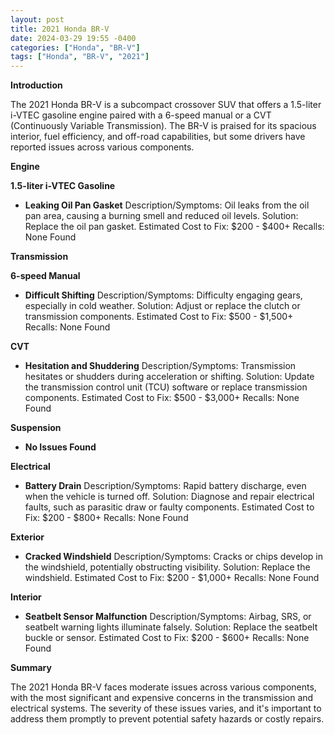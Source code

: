 ```yaml
---
layout: post
title: 2021 Honda BR-V
date: 2024-03-29 19:55 -0400
categories: ["Honda", "BR-V"]
tags: ["Honda", "BR-V", "2021"]
---
```

**Introduction**

The 2021 Honda BR-V is a subcompact crossover SUV that offers a 1.5-liter i-VTEC gasoline engine paired with a 6-speed manual or a CVT (Continuously Variable Transmission). The BR-V is praised for its spacious interior, fuel efficiency, and off-road capabilities, but some drivers have reported issues across various components.

**Engine**

**1.5-liter i-VTEC Gasoline**

* **Leaking Oil Pan Gasket**
Description/Symptoms: Oil leaks from the oil pan area, causing a burning smell and reduced oil levels.
Solution: Replace the oil pan gasket.
Estimated Cost to Fix: $200 - $400+
Recalls: None Found

**Transmission**

**6-speed Manual**

* **Difficult Shifting**
Description/Symptoms: Difficulty engaging gears, especially in cold weather.
Solution: Adjust or replace the clutch or transmission components.
Estimated Cost to Fix: $500 - $1,500+
Recalls: None Found

**CVT**

* **Hesitation and Shuddering**
Description/Symptoms: Transmission hesitates or shudders during acceleration or shifting.
Solution: Update the transmission control unit (TCU) software or replace transmission components.
Estimated Cost to Fix: $500 - $3,000+
Recalls: None Found

**Suspension**

* **No Issues Found**

**Electrical**

* **Battery Drain**
Description/Symptoms: Rapid battery discharge, even when the vehicle is turned off.
Solution: Diagnose and repair electrical faults, such as parasitic draw or faulty components.
Estimated Cost to Fix: $200 - $800+
Recalls: None Found

**Exterior**

* **Cracked Windshield**
Description/Symptoms: Cracks or chips develop in the windshield, potentially obstructing visibility.
Solution: Replace the windshield.
Estimated Cost to Fix: $200 - $1,000+
Recalls: None Found

**Interior**

* **Seatbelt Sensor Malfunction**
Description/Symptoms: Airbag, SRS, or seatbelt warning lights illuminate falsely.
Solution: Replace the seatbelt buckle or sensor.
Estimated Cost to Fix: $200 - $600+
Recalls: None Found

**Summary**

The 2021 Honda BR-V faces moderate issues across various components, with the most significant and expensive concerns in the transmission and electrical systems. The severity of these issues varies, and it's important to address them promptly to prevent potential safety hazards or costly repairs.
